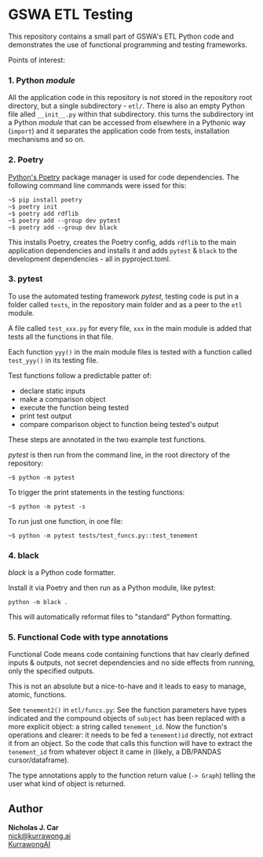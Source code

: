# GSWA ETL Testing

This repository contains a small part of GSWA's ETL Python code and demonstrates the use of functional programming and testing frameworks.

Points of interest:

### 1.  Python _module_

All the application code in this repository is not stored in the repository root directory, but a single subdirectory - `etl/`. There is also an empty Python file alled `__init__.py` within that subdirectory. this turns the subdirectory int a Python _module_ that can be accessed from elsewhere in a Pythonic way (`import`) and it separates the application code from tests, installation mechanisms and so on.

### 2. Poetry

[Python's Poetry](https://python-poetry.org/) package manager is used for code dependencies. The following command line commands were issed for this:

```
~$ pip install poetry
~$ poetry init
~$ poetry add rdflib
~$ poetry add --group dev pytest
~$ poetry add --group dev black
```

This installs Poetry, creates the Poetry config, adds `rdflib` to the main application dependencies and installs it and adds `pytest` & `black` to the development dependencies - all in pyproject.toml. 

### 3. pytest

To use the automated testing framework _pytest_, testing code is put in a folder called `tests`, in the repository main folder and as a peer to the `etl` module.

A file called `test_xxx.py` for every file, `xxx` in the main module is added that tests all the functions in that file.

Each function `yyy()` in the main module files is tested with a function called `test_yyy()` in its testing file.

Test functions follow a predictable patter of:

* declare static inputs
* make a comparison object
* execute the function being tested
* print test output
* compare comparison object to function being tested's output

These steps are annotated in the two example test functions.

_pytest_ is then run from the command line, in the root directory of the repository:

```
~$ python -m pytest
```

To trigger the print statements in the testing functions:

```
~$ python -m pytest -s
```

To run just one function, in one file:

```
~$ python -m pytest tests/test_funcs.py::test_tenement
```

### 4. black

_black_ is a Python code formatter.

Install it via Poetry and then run as a Python module, like pytest:

```
python -m black .
```

This will automatically reformat files to "standard" Python formatting.


### 5. Functional Code with type annotations

Functional Code means code containing functions that hav clearly defined inputs & outputs, not secret dependencies and no side effects from running, only the specified outputs.

This is not an absolute but a nice-to-have and it leads to easy to manage, atomic, functions.

See `tenement2()` in `etl/funcs.py`: See the function parameters have types indicated and the compound objects of `subject` has been replaced with a more explicit object: a string called `tenement_id`. Now the function's operations and clearer: it needs to be fed a `tenement)id` directly, not extract it from an object. So the code that calls this function will have to extract the `tenement_id` from whatever object it came in (likely, a DB/PANDAS cursor/dataframe).

The type annotations apply to the function return value (`-> Graph`) telling the user what kind of object is returned.



## Author

**Nicholas J. Car**  
<nick@kurrawong.ai>  
[KurrawongAI](https://kurrawong.ai)  
